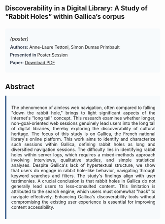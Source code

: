 
<style>    
    h2 {
        margin-top: 0;
        margin-bottom: 1.5rem;
        line-height: 1.3;
    }
    
    h3 {
        margin-top: 2rem;
        margin-bottom: 1rem;
        font-size: 1.4rem;
        font-weight:bold;
    }
    
    .metadata {
        background-color: #f7fafc;
        padding: 1rem;
        border-radius: 6px;
        margin-bottom: 2rem;
    }
    
    .metadata p {
        margin: 0.5rem 0;
    }
    
    .abstract {
        text-align: justify;
        padding: 1rem;
        background-color: #f7fafc;
        border-left: 4px solid #2c5282;
        border-radius: 0 6px 6px 0;
    }
    
    strong {
        color: #2d3748;
        font-weight: 600;
    }
</style>
<main role="main">
<h2>Discoverability in a Digital Library: A Study of “Rabbit Holes” within Gallica’s corpus</h2>

<section class="metadata">
<p style='font-size:1rem'><i>(poster)</i></p>
<p><strong>Authors:</strong> Anne-Laure Tettoni, Simon Dumas Primbault</p>
<p><strong>Presented in</strong> <a href="/programme/#session<NA>nan">Poster Session</a></p>
<p><strong>Paper:</strong> <a href="https://ceur-ws.org/Vol-3558/paper78.pdf">Download PDF</a></p>
</section>

<section>
<h3>Abstract</h3>
<div class="abstract">
<p>The phenomenon of aimless web navigation, often compared to falling "down the rabbit hole," brings to light significant aspects of the Internet's "long tail" concept. This research examines whether longer, non-goal-oriented web sessions genuinely lead users into the long tail of digital libraries, thereby exploring the discoverability of cultural heritage. The focus of this study is on Gallica, the French national library's online platform. This work aims to identify and characterize such sessions within Gallica, defining rabbit holes as long and diversified navigation sessions. The difficulty lies in identifying rabbit holes within server logs, which requires a mixed-methods approach involving interviews, qualitative studies, and simple statistical analyses. Despite Gallica's lack of hypertextual structure, we show that users do engage in rabbit hole-like behavior, navigating through keyword searches and filters. The study's findings align with user testimonies. A crucial conclusion is that rabbit holes in Gallica do not generally lead users to less-consulted content. This limitation is attributed to the search engine, which users must somewhat "hack" to navigate effectively. Enhancing Gallica's discoverability tools without compromising the existing user experience is essential for improving content accessibility.</p>
</div>
</section>
</main>